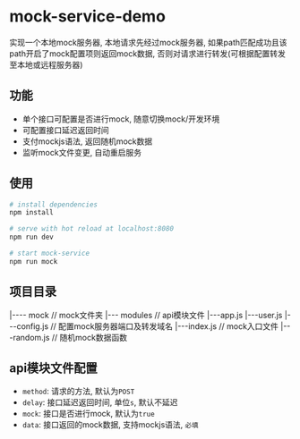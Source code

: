 # mock-service-demo

实现一个本地mock服务器, 本地请求先经过mock服务器, 如果path匹配成功且该path开启了mock配置项则返回mock数据, 否则对请求进行转发(可根据配置转发至本地或远程服务器)

## 功能

* 单个接口可配置是否进行mock, 随意切换mock/开发环境
* 可配置接口延迟返回时间
* 支付mockjs语法, 返回随机mock数据
* 监听mock文件变更, 自动重启服务

## 使用

``` bash
# install dependencies
npm install

# serve with hot reload at localhost:8080
npm run dev

# start mock-service
npm run mock
```

## 项目目录

|---- mock  // mock文件夹
  |--- modules  // api模块文件
    |---app.js
    |---user.js
  |---config.js // 配置mock服务器端口及转发域名
  |---index.js  // mock入口文件
  |---random.js // 随机mock数据函数

## api模块文件配置

* `method`: 请求的方法, 默认为`POST`
* `delay`: 接口延迟返回时间, 单位`s`, 默认不延迟
* `mock`: 接口是否进行mock, 默认为`true`
* `data`: 接口返回的mock数据, 支持mockjs语法, `必填`